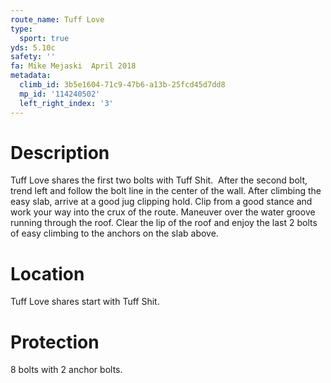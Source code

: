 ```yaml
---
route_name: Tuff Love
type:
  sport: true
yds: 5.10c
safety: ''
fa: Mike Mejaski  April 2018
metadata:
  climb_id: 3b5e1604-71c9-47b6-a13b-25fcd45d7dd8
  mp_id: '114240502'
  left_right_index: '3'
---
```

# Description
Tuff Love shares the first two bolts with Tuff Shit.  After the second bolt, trend left and follow the bolt line in the center of the wall. After climbing the easy slab, arrive at a good jug clipping hold. Clip from a good stance and work your way into the crux of the route. Maneuver over the water groove running through the roof. Clear the lip of the roof and enjoy the last 2 bolts of easy climbing to the anchors on the slab above.

# Location
Tuff Love shares start with Tuff Shit.

# Protection
8 bolts with 2 anchor bolts.
